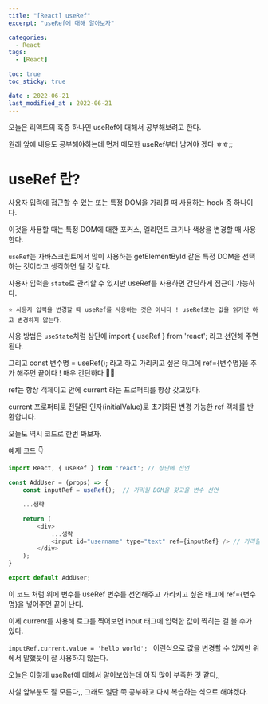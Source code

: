 ```yaml
---
title: "[React] useRef"
excerpt: "useRef에 대해 알아보자"

categories:
  - React
tags:
  - [React]

toc: true
toc_sticky: true

date : 2022-06-21
last_modified_at : 2022-06-21
---
```


오늘은 리액트의 훅중 하나인 useRef에 대해서 공부해보려고 한다.

원래 앞에 내용도 공부해야하는데 먼저 메모한 useRef부터 남겨야 겠다 ㅎㅎ;;

# useRef 란?

사용자 입력에 접근할 수 있는 또는 특정 DOM을 가리킬 때 사용하는 hook 중 하나이다.

이것을 사용할 때는 특정 DOM에 대한 포커스, 엘리먼트 크기나 색상을 변경할 때 사용한다.

`useRef`는 자바스크립트에서 많이 사용하는 getElementById 같은 특정 DOM을 선택하는 것이라고 생각하면 될 것 같다.

사용자 입력을 `state`로 관리할 수 있지만 useRef를 사용하면 간단하게 접근이 가능하다.

`⭐ 사용자 입력을 변경할 때 useRef를 사용하는 것은 아니다 ! useRef로는 값을 읽기만 하고 변경하지 않는다.`

사용 방법은 `useState`처럼 상단에  import { useRef } from 'react'; 라고 선언해 주면 된다.

그리고 const 변수명 = useRef(); 라고 하고 가리키고 싶은 태그에 ref={변수명}을 추가 해주면 끝이다 ! 매우 간단하다 🤷‍♀️

ref는 항상 객체이고 안에 current 라는 프로퍼티를 항상 갖고있다.

current 프로퍼티로 전달된 인자(initialValue)로 초기화된 변경 가능한 ref 객체를 반환합니다.

오늘도 역시 코드로 한번 봐보자.

예제 코드 👇

```javascript
import React, { useRef } from 'react'; // 상단에 선언

const AddUser = (props) => {
    const inputRef = useRef();  // 가리킬 DOM을 갖고올 변수 선언

    ...생략

    return (
        <div>
            ...생략
            <input id="username" type="text" ref={inputRef} /> // 가리킬 DOM 설정
        </div>
    );
}

export default AddUser;
```

이 코드 처럼 위에 변수를 useRef 변수를 선언해주고 가리키고 싶은 태그에 ref={변수명}을 넣어주면 끝이 난다.

이제 current를 사용해 로그를 찍어보면 input 태그에 입력한 값이 찍히는 걸 볼 수가 있다.

`inputRef.current.value = 'hello world'; ` 이런식으로 값을 변경할 수 있지만 위에서 말했듯이 잘 사용하지 않는다.

오늘은 이렇게 useRef에 대해서 알아보았는데 아직 많이 부족한 것 같다,,

사실 앞부분도 잘 모른다,, 그래도 일단 쭉 공부하고 다시 복습하는 식으로 해야겠다.